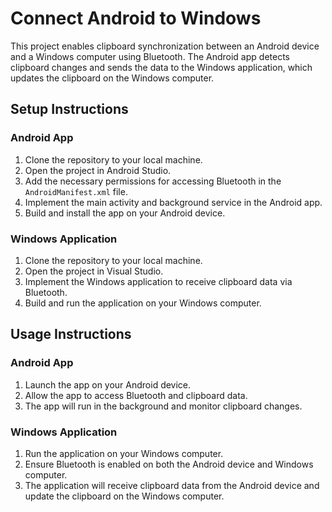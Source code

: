 # Connect Android to Windows

This project enables clipboard synchronization between an Android device and a Windows computer using Bluetooth. The Android app detects clipboard changes and sends the data to the Windows application, which updates the clipboard on the Windows computer.

## Setup Instructions

### Android App

1. Clone the repository to your local machine.
2. Open the project in Android Studio.
3. Add the necessary permissions for accessing Bluetooth in the `AndroidManifest.xml` file.
4. Implement the main activity and background service in the Android app.
5. Build and install the app on your Android device.

### Windows Application

1. Clone the repository to your local machine.
2. Open the project in Visual Studio.
3. Implement the Windows application to receive clipboard data via Bluetooth.
4. Build and run the application on your Windows computer.

## Usage Instructions

### Android App

1. Launch the app on your Android device.
2. Allow the app to access Bluetooth and clipboard data.
3. The app will run in the background and monitor clipboard changes.

### Windows Application

1. Run the application on your Windows computer.
2. Ensure Bluetooth is enabled on both the Android device and Windows computer.
3. The application will receive clipboard data from the Android device and update the clipboard on the Windows computer.
